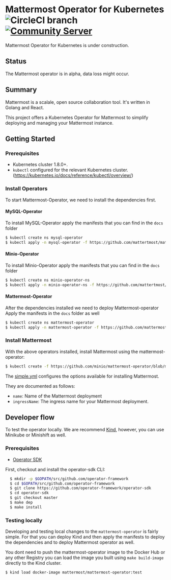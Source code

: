 # Mattermost Operator for Kubernetes ![CircleCI branch](https://img.shields.io/circleci/project/github/mattermost/mattermost-operator/master.svg) [![Community Server](https://img.shields.io/badge/Mattermost_Community-cloud_channel-blue.svg)](https://community.mattermost.com/core/channels/cloud)
Mattermost Operator for Kubernetes is under construction.

## Status

The Mattermost operator is in alpha, data loss might occur.

## Summary

Mattermost is a scalale, open source collaboration tool. It's written in Golang and React.

This project offers a Kubernetes Operator for Mattermost to simplify deploying and managing your Mattermost instance.


## Getting Started

### Prerequisites

- Kubernetes cluster 1.8.0+.
- `kubectl` configured for the relevant Kubernetes cluster. (https://kubernetes.io/docs/reference/kubectl/overview/)

### Install Operators

To start Mattermost-Operator, we need to install the dependencies first.

#### MySQL-Operator
To install MySQL-Operator apply the manifests that you can find in the `docs` folder

```bash
$ kubectl create ns mysql-operator
$ kubectl apply -n mysql-operator -f https://github.com/mattertmost/mattermost-operator/blob/master/docs/mysql-operator/mysql-operator.yaml?raw=true
```

#### Minio-Operator
To install Minio-Operator apply the manifests that you can find in the `docs` folder

```bash
$ kubectl create ns minio-operator-ns
$ kubectl apply -n minio-operator-ns -f https://github.com/mattertmost/mattermost-operator/blob/master/docs/minio-operator/minio-operator.yaml?raw=true
```

#### Mattermost-Operator
After the dependencies installed we need to deploy Mattermost-operator
Apply the manifests in the `docs` folder as well

```bash
$ kubectl create ns mattermost-operator
$ kubectl apply -n mattermost-operator -f https://github.com/mattermost/mattermost-operator/blob/master/docs/mattermost-operator/mattermost-operator.yaml?raw=true
```

### Install Mattermost

With the above operators installed, install Mattermost using the mattermost-operator:

```bash
$ kubectl create -f https://github.com/minio/mattermost-operator/blob/master/docs/examples/simple.yaml?raw=true
```

The [simple.yml](https://github.com/minio/mattermost-operator/blob/master/docs/examples/simple.yaml?raw=true) configures the options available for installing Mattermost.

They are documented as follows:
 - `name`: Name of the Mattermost deployment
 - `ingressName`: The ingress name for your Mattermost deployment.


## Developer flow

To test the operator locally. We are recommend [Kind](https://kind.sigs.k8s.io/), however, you can use Minikube or Minishift as well.

### Prerequisites

- [Operator SDK](https://github.com/operator-framework/operator-sdk)

First, checkout and install the operator-sdk CLI:

```bash
  $ mkdir -p $GOPATH/src/github.com/operator-framework
  $ cd $GOPATH/src/github.com/operator-framework
  $ git clone https://github.com/operator-framework/operator-sdk
  $ cd operator-sdk
  $ git checkout master
  $ make dep
  $ make install
```

### Testing locally

Developing and testing local changes to the `mattermost-operator` is fairly simple. For that you can deploy Kind and then apply the manifests to deploy the dependencies and to deploy Mattermost operator as well.

You dont need to push the mattermost-operator image to the Docker Hub or any other Registry you can load the image you built using `make build-image` directly to the Kind cluster.

```bash
$ kind load docker-image mattermost/mattermost-operator:test
```
